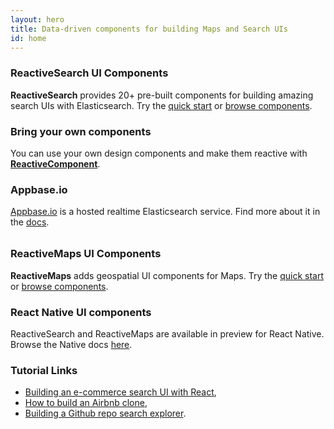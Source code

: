 ```yaml
---
layout: hero
title: Data-driven components for building Maps and Search UIs
id: home
---
```


<section class="light home-section">
  <div class="marketing-row">
    <div class="marketing-col">
      <h3>ReactiveSearch UI Components</h3>
      <p><b>ReactiveSearch</b> provides 20+ pre-built components for building amazing search UIs with Elasticsearch. Try the <a href="/getting-started/reactivesearch.html">quick start</a> or <a href="/base-components/selectedfilters.html">browse components</a>.</p>
    </div>
    <div class="marketing-col">
      <h3>Bring your own components</h3>
      <p>You can use your own design components and make them reactive with <a href="/advanced/reactivecomponent.html"><b>ReactiveComponent</b></a>.</p>
    </div>
    <div class="marketing-col">
      <h3>Appbase.io</h3>
      <p><a href="https://appbase.io/">Appbase.io</a> is a hosted realtime Elasticsearch service. Find more about it in the <a href="http://docs.appbase.io/">docs</a>.</p>
    </div>
  </div>
  <div class="marketing-row" style="margin-top:32px;">
    <div class="marketing-col">
      <h3>ReactiveMaps UI Components</h3>
      <p><b>ReactiveMaps</b> adds geospatial UI components for Maps. Try the <a href="/getting-started/reactivemaps.html">quick start</a> or <a href="/map-components/geodistanceslider.html">browse components</a>.</p>
    </div>
    <div class="marketing-col">
      <h3>React Native UI components</h3>
      <p>ReactiveSearch and ReactiveMaps are available in preview for React Native. Browse the Native docs <a href="/native">here</a>.</p>
    </div>
    <div class="marketing-col">
      <h3>Tutorial Links</h3>
        <ul>
          <li>
            <a href="https://codeburst.io/how-to-build-an-e-commerce-search-ui-with-react-and-elasticsearch-a581c823b2c3" target="_blank">Building an e-commerce search UI with React</a>,
          </li>
          <li>
            <a href="https://scotch.io/tutorials/build-an-airbnb-clone-with-react-and-elasticsearch" target="_blank">How to build an Airbnb clone</a>,
          </li>
          <li>
            <a href="https://medium.freecodecamp.org/building-a-github-repo-explorer-with-react-and-elasticsearch-8e1190e59c13" target="_blank">Building a Github repo search explorer</a>.
          </li>
        </ul>
    </div>
  </div>
</section>
